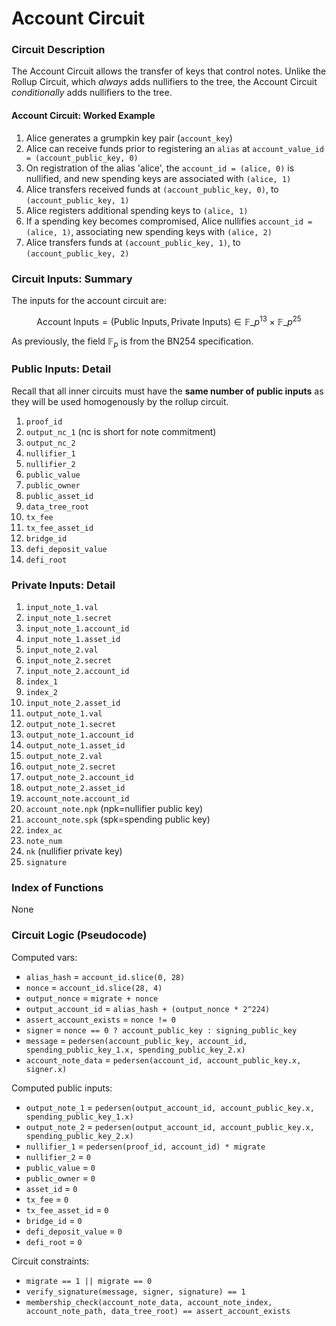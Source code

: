 # Account Circuit

### Circuit Description

The Account Circuit allows the transfer of keys that control notes.
Unlike the Rollup Circuit, which _always_ adds nullifiers to the tree, the Account Circuit _conditionally_ adds nullifiers to the tree.

#### Account Circuit: Worked Example

1. Alice generates a grumpkin key pair (`account_key`)
1. Alice can receive funds prior to registering an `alias` at `account_value_id = (account_public_key, 0)`
1. On registration of the alias 'alice', the `account_id = (alice, 0)` is nullified, and new spending keys are associated with `(alice, 1)`
1. Alice transfers received funds at `(account_public_key, 0)`, to `(account_public_key, 1)`
1. Alice registers additional spending keys to `(alice, 1)`
1. If a spending key becomes compromised, Alice nullifies `account_id = (alice, 1)`, associating new spending keys with `(alice, 2)`
1. Alice transfers funds at `(account_public_key, 1)`, to `(account_public_key, 2)`

### Circuit Inputs: Summary

The inputs for the account circuit are:

$$ \text{Account Inputs} = (\text{Public Inputs}, \text{Private Inputs}) \in \mathbb{F}\_p^{13} \times \mathbb{F}\_p^{25}$$

As previously, the field $\mathbb{F}_p$ is from the BN254 specification.

### Public Inputs: Detail

Recall that all inner circuits must have the **same number of public inputs** as they will be used homogenously by the rollup circuit.

1. `proof_id`
1. `output_nc_1` (nc is short for note commitment)
1. `output_nc_2`
1. `nullifier_1`
1. `nullifier_2`
1. `public_value`
1. `public_owner`
1. `public_asset_id`
1. `data_tree_root`
1. `tx_fee`
1. `tx_fee_asset_id`
1. `bridge_id`
1. `defi_deposit_value`
1. `defi_root`

### Private Inputs: Detail

1. `input_note_1.val`
2. `input_note_1.secret`
3. `input_note_1.account_id`
4. `input_note_1.asset_id`
5. `input_note_2.val`
6. `input_note_2.secret`
7. `input_note_2.account_id`
8. `index_1`
9. `index_2`
10. `input_note_2.asset_id`
11. `output_note_1.val`
12. `output_note_1.secret`
13. `output_note_1.account_id`
14. `output_note_1.asset_id`
15. `output_note_2.val`
16. `output_note_2.secret`
17. `output_note_2.account_id`
18. `output_note_2.asset_id`
19. `account_note.account_id`
20. `account_note.npk` (npk=nullifier public key)
21. `account_note.spk` (spk=spending public key)
22. `index_ac`
23. `note_num`
24. `nk` (nullifier private key)
25. `signature`

### Index of Functions

None

### Circuit Logic (Pseudocode)

Computed vars:

- `alias_hash` = `account_id.slice(0, 28)`
- `nonce` = `account_id.slice(28, 4)`
- `output_nonce` = `migrate + nonce`
- `output_account_id` = `alias_hash + (output_nonce * 2^224)`
- `assert_account_exists` = `nonce != 0`
- `signer` = `nonce == 0 ? account_public_key : signing_public_key`
- `message` = `pedersen(account_public_key, account_id, spending_public_key_1.x, spending_public_key_2.x)`
- `account_note_data` = `pedersen(account_id, account_public_key.x, signer.x)`

Computed public inputs:

- `output_note_1` = `pedersen(output_account_id, account_public_key.x, spending_public_key_1.x)`
- `output_note_2` = `pedersen(output_account_id, account_public_key.x, spending_public_key_2.x)`
- `nullifier_1` = `pedersen(proof_id, account_id) * migrate`
- `nullifier_2` = `0`
- `public_value` = `0`
- `public_owner` = `0`
- `asset_id` = `0`
- `tx_fee` = `0`
- `tx_fee_asset_id` = `0`
- `bridge_id` = `0`
- `defi_deposit_value` = `0`
- `defi_root` = `0`

Circuit constraints:

- `migrate == 1 || migrate == 0`
- `verify_signature(message, signer, signature) == 1`
- `membership_check(account_note_data, account_note_index, account_note_path, data_tree_root) == assert_account_exists`
